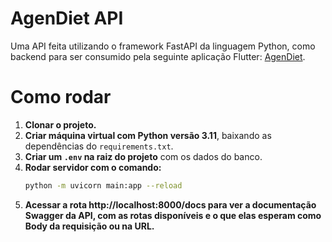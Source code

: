 # AgenDiet API

Uma API feita utilizando o framework FastAPI da linguagem Python, como backend para ser consumido pela seguinte aplicação Flutter: [AgenDiet](https://github.com/marianaandrxde/agendiet).

# **Como rodar**

1. **Clonar o projeto.**  
2. **Criar máquina virtual com Python versão 3.11**, baixando as dependências do `requirements.txt`.  
3. **Criar um `.env` na raiz do projeto** com os dados do banco.  
4. **Rodar servidor com o comando:**  
   ```bash
   python -m uvicorn main:app --reload

5. **Acessar a rota http://localhost:8000/docs para ver a documentação Swagger da API, com as rotas disponíveis e o que elas esperam como Body da requisição ou na URL.**
